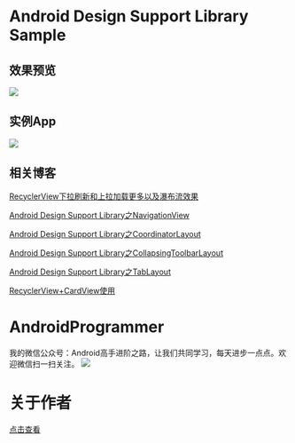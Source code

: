 # Android Design Support Library Sample
## 效果预览
![](https://github.com/WuXiaolong/DesignSupportLibrarySample/raw/master/screenshots/designsupportlibrarysample.gif)

## 实例App
![](http://7q5c2h.com1.z0.glb.clouddn.com/dashishuoDownload.png)

## 相关博客
[RecyclerView下拉刷新和上拉加载更多以及瀑布流效果](https://github.com/WuXiaolong/PullLoadMoreRecyclerView)

[Android Design Support Library之NavigationView](http://wuxiaolong.me/2015/11/17/NavigationView/)

[Android Design Support Library之CoordinatorLayout](http://wuxiaolong.me/2015/11/17/CoordinatorLayout/)

[Android Design Support Library之CollapsingToolbarLayout](http://wuxiaolong.me/2015/11/17/CollapsingToolbarLayout/)

[Android Design Support Library之TabLayout](http://wuxiaolong.me/2015/08/03/TabLayout/)

[RecyclerView+CardView使用](http://wuxiaolong.me/2015/09/15/RecyclerViewCardView/)

# AndroidProgrammer
我的微信公众号：Android高手进阶之路，让我们共同学习，每天进步一点点。欢迎微信扫一扫关注。
![](http://7q5c2h.com1.z0.glb.clouddn.com/qrcode_AndroidProgrammer.jpg)

# 关于作者
[点击查看](http://wuxiaolong.me/about/)

